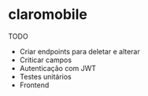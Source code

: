 # claromobile

TODO 
- Criar endpoints para deletar e alterar
- Criticar campos
- Autenticação com JWT
- Testes unitários
- Frontend
